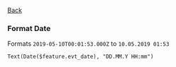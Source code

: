 [Back](README.md)

### Format Date
Formats `2019-05-10T00:01:53.000Z` to `10.05.2019 01:53`
```Arcade
Text(Date($feature.evt_date), "DD.MM.Y HH:mm")
```
